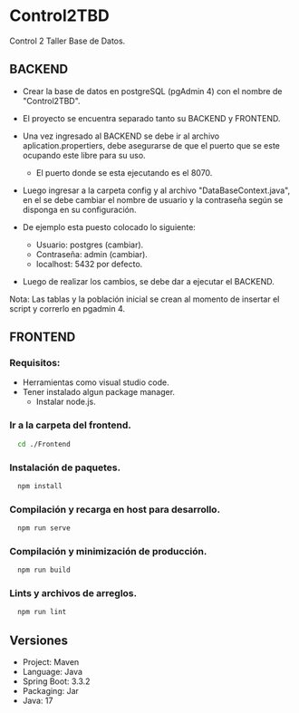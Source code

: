
# Control2TBD

Control 2 Taller Base de Datos.



## BACKEND

- Crear la base de datos en postgreSQL (pgAdmin 4) con el nombre de "Control2TBD".
- El proyecto se encuentra separado tanto su BACKEND y FRONTEND.
- Una vez ingresado al BACKEND se debe ir al archivo aplication.propertiers, debe asegurarse de que el puerto que se este ocupando este libre para su uso.

    - El puerto donde se esta ejecutando es el 8070.

- Luego ingresar a la carpeta config y al archivo "DataBaseContext.java", en el se debe cambiar el nombre de usuario y la contraseña según se disponga en su configuración. 
- De ejemplo esta puesto colocado lo siguiente:
    - Usuario:  postgres (cambiar).
    - Contraseña: admin  (cambiar).
    - localhost: 5432 por defecto.

- Luego de realizar los cambios, se debe dar a ejecutar el BACKEND.

Nota: Las tablas y la población inicial se crean al momento de insertar el script y correrlo en pgadmin 4.

## FRONTEND

### Requisitos:

- Herramientas como visual studio code.
- Tener instalado algun package manager.
    - Instalar node.js.

### Ir a la carpeta del frontend.

```bash
  cd ./Frontend
```
### Instalación de paquetes.

```bash
  npm install
```
### Compilación y recarga en host para desarrollo.

```bash
  npm run serve
```

### Compilación y minimización de producción.

```bash
  npm run build
```

### Lints y archivos de arreglos.

```bash
  npm run lint
```

## Versiones

- Project: Maven
- Language: Java
- Spring Boot: 3.3.2
- Packaging: Jar
- Java: 17


